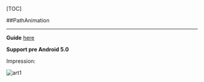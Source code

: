 [TOC]

##PathAnimation

*** 


**Guide** [here][1]

[1]:(http://www.septenary.cn/pathanimation/)

**Support pre Android 5.0**

Impression:

![art1][2]

[2]:(https://github.com/Ryfthink/ImageBlur/blob/master/arts/snipper.jpg)
